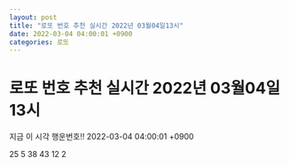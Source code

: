 ```yaml
---
layout: post
title: "로또 번호 추천 실시간 2022년 03월04일13시"
date: 2022-03-04 04:00:01 +0900
categories: 로또
---
```


# 로또 번호 추천 실시간 2022년 03월04일13시

지금 이 시각 행운번호!! 2022-03-04 04:00:01 +0900

 25  5  38  43  12  2 

